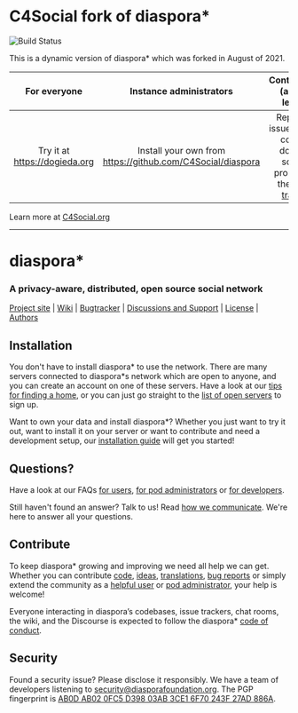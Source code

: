 # C4Social fork of diaspora\*

![Build Status](https://github.com/c4social/diaspora/actions/workflows/ci.yml/badge.svg)

This is a dynamic version of diaspora\* which was forked in August of 2021.

|For everyone|Instance administrators|Contributors (all skill levels)|
|:----:|:----:|:----:|
|  Try it at https://dogieda.org | Install your own from https://github.com/C4Social/diaspora | Report an issue, submit code or docs, or solve a problem at the  [Issue tracker](https://github.com/C4Social/diaspora/issues) |

Learn more at [C4Social.org](https://c4social.org)

----

# diaspora\*
### A privacy-aware, distributed, open source social network

[Project site](https://diasporafoundation.org) |
[Wiki](https://wiki.diasporafoundation.org) |
[Bugtracker](https://github.com/diaspora/diaspora/issues) |
[Discussions and Support](https://discourse.diasporafoundation.org/) |
[License](/COPYRIGHT) |
[Authors](https://github.com/diaspora/diaspora/contributors)

## Installation

You don't have to install diaspora\* to use the network. There are many servers connected to diaspora\*s network which are open to anyone, and you can create an account on one of these servers. Have a look at our [tips for finding a home](https://wiki.diasporafoundation.org/Choosing_a_pod), or you can just go straight to the [list of open servers](https://diaspora.podupti.me) to sign up.

Want to own your data and install diaspora\*? Whether you just want to try it out, want to install it on your server or want to contribute and need a development setup, our [installation guide](INSTALLING.md) will get you started!

## Questions?

Have a look at our FAQs [for users](https://wiki.diasporafoundation.org/FAQ_for_users), [for pod administrators](https://wiki.diasporafoundation.org/FAQ_for_pod_maintainers) or [for developers](https://wiki.diasporafoundation.org/FAQ_for_developers).

Still haven't found an answer? Talk to us! Read [how we communicate](https://wiki.diasporafoundation.org/How_we_communicate). We're here to answer all your questions.

## Contribute

To keep diaspora\* growing and improving we need all help we can get. Whether you can contribute [code](https://wiki.diasporafoundation.org/Getting_started_with_contributing), [ideas](https://wiki.diasporafoundation.org/How_we_communicate#Discourse), [translations](https://wiki.diasporafoundation.org/Contribute_translations), [bug reports](https://wiki.diasporafoundation.org/How_to_report_a_bug) or simply extend the community as a [helpful user](https://wiki.diasporafoundation.org/Welcoming_committee) or [pod administrator](https://wiki.diasporafoundation.org/Installation), your help is welcome!

Everyone interacting in diaspora’s codebases, issue trackers, chat rooms, the wiki, and the Discourse is expected to follow the diaspora\* [code of conduct](/CODE_OF_CONDUCT.md).

## Security

Found a security issue? Please disclose it responsibly. We have a team of developers listening to [security@diasporafoundation.org](mailto:security@diasporafoundation.org). The PGP fingerprint is [AB0D AB02 0FC5 D398 03AB 3CE1 6F70 243F 27AD 886A](https://pgp.mit.edu/pks/lookup?op=get&search=0x6F70243F27AD886A).
